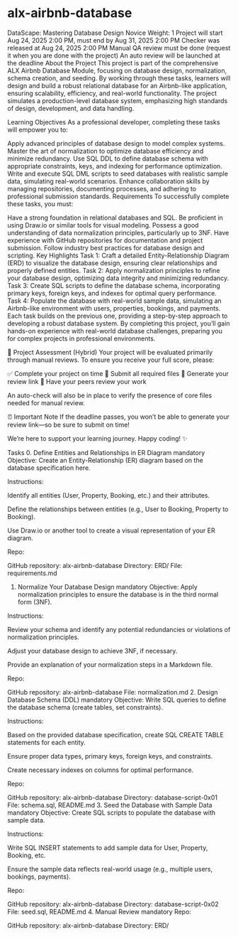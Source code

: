 # alx-airbnb-database
DataScape: Mastering Database Design
 Novice
 Weight: 1
 Project will start Aug 24, 2025 2:00 PM, must end by Aug 31, 2025 2:00 PM
 Checker was released at Aug 24, 2025 2:00 PM
 Manual QA review must be done (request it when you are done with the project)
 An auto review will be launched at the deadline
About the Project
This project is part of the comprehensive ALX Airbnb Database Module, focusing on database design, normalization, schema creation, and seeding. By working through these tasks, learners will design and build a robust relational database for an Airbnb-like application, ensuring scalability, efficiency, and real-world functionality. The project simulates a production-level database system, emphasizing high standards of design, development, and data handling.

Learning Objectives
As a professional developer, completing these tasks will empower you to:

Apply advanced principles of database design to model complex systems.
Master the art of normalization to optimize database efficiency and minimize redundancy.
Use SQL DDL to define database schema with appropriate constraints, keys, and indexing for performance optimization.
Write and execute SQL DML scripts to seed databases with realistic sample data, simulating real-world scenarios.
Enhance collaboration skills by managing repositories, documenting processes, and adhering to professional submission standards.
Requirements
To successfully complete these tasks, you must:

Have a strong foundation in relational databases and SQL.
Be proficient in using Draw.io or similar tools for visual modeling.
Possess a good understanding of data normalization principles, particularly up to 3NF.
Have experience with GitHub repositories for documentation and project submission.
Follow industry best practices for database design and scripting.
Key Highlights
Task 1: Craft a detailed Entity-Relationship Diagram (ERD) to visualize the database design, ensuring clear relationships and properly defined entities.
Task 2: Apply normalization principles to refine your database design, optimizing data integrity and minimizing redundancy.
Task 3: Create SQL scripts to define the database schema, incorporating primary keys, foreign keys, and indexes for optimal query performance.
Task 4: Populate the database with real-world sample data, simulating an Airbnb-like environment with users, properties, bookings, and payments.
Each task builds on the previous one, providing a step-by-step approach to developing a robust database system. By completing this project, you’ll gain hands-on experience with real-world database challenges, preparing you for complex projects in professional environments.

📝 Project Assessment (Hybrid)
Your project will be evaluated primarily through manual reviews. To ensure you receive your full score, please:

✅ Complete your project on time
📄 Submit all required files
🔗 Generate your review link
👥 Have your peers review your work

An auto-check will also be in place to verify the presence of core files needed for manual review.

⏰ Important Note
If the deadline passes, you won’t be able to generate your review link—so be sure to submit on time!

We’re here to support your learning journey. Happy coding! ✨

Tasks
0. Define Entities and Relationships in ER Diagram
mandatory
Objective: Create an Entity-Relationship (ER) diagram based on the database specification here.

Instructions:

Identify all entities (User, Property, Booking, etc.) and their attributes.

Define the relationships between entities (e.g., User to Booking, Property to Booking).

Use Draw.io or another tool to create a visual representation of your ER diagram.

Repo:

GitHub repository: alx-airbnb-database
Directory: ERD/
File: requirements.md
1. Normalize Your Database Design
mandatory
Objective: Apply normalization principles to ensure the database is in the third normal form (3NF).

Instructions:

Review your schema and identify any potential redundancies or violations of normalization principles.

Adjust your database design to achieve 3NF, if necessary.

Provide an explanation of your normalization steps in a Markdown file.

Repo:

GitHub repository: alx-airbnb-database
File: normalization.md
2. Design Database Schema (DDL)
mandatory
Objective: Write SQL queries to define the database schema (create tables, set constraints).

Instructions:

Based on the provided database specification, create SQL CREATE TABLE statements for each entity.

Ensure proper data types, primary keys, foreign keys, and constraints.

Create necessary indexes on columns for optimal performance.

Repo:

GitHub repository: alx-airbnb-database
Directory: database-script-0x01
File: schema.sql, README.md
3. Seed the Database with Sample Data
mandatory
Objective: Create SQL scripts to populate the database with sample data.

Instructions:

Write SQL INSERT statements to add sample data for User, Property, Booking, etc.

Ensure the sample data reflects real-world usage (e.g., multiple users, bookings, payments).

Repo:

GitHub repository: alx-airbnb-database
Directory: database-script-0x02
File: seed.sql, README.md
4. Manual Review
mandatory
Repo:

GitHub repository: alx-airbnb-database
Directory: ERD/
